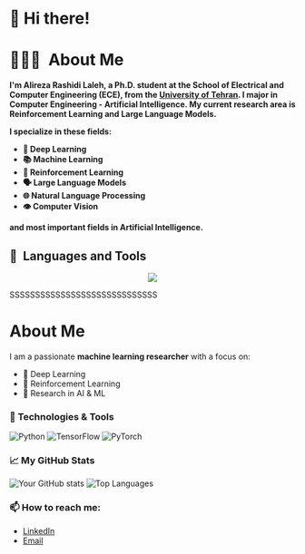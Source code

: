 # 👋 Hi there!

# 👨🏻‍💻 &nbsp;About Me
**I'm Alireza Rashidi Laleh, a Ph.D. student at the School of Electrical and Computer Engineering (ECE), from the [University of Tehran](https://ut.ac.ir/en). I major in Computer Engineering - Artificial Intelligence. My current research area is Reinforcement Learning and Large Language Models.**

**I specialize in these fields:**
- **🧠 Deep Learning**
- **📚 Machine Learning**
- **🤖 Reinforcement Learning**
- **🗣️ Large Language Models**
- **🌐 Natural Language Processing**
- **👁️ Computer Vision**

**and most important fields in Artificial Intelligence.**

## 🚀 &nbsp;Languages and Tools
<!--[![My Skills](https://skillicons.dev/icons?i=py,r,matlab,cpp,c,tensorflow,pytorch,vscode,visualstudio,latex,git,linux&perline=6)](https://skillicons.dev)-->
<p align="center">
  <a href="https://skillicons.dev">
    <img src="https://skillicons.dev/icons?i=py,r,matlab,cpp,c,tensorflow,pytorch,vscode,visualstudio,latex,git,linux&perline=6" />
  </a>
</p>





SSSSSSSSSSSSSSSSSSSSSSSSSSSSS

# About Me



I am a passionate **machine learning researcher** with a focus on:
- 🧠 Deep Learning
- 🤖 Reinforcement Learning
- 🔬 Research in AI & ML

### 🔧 Technologies & Tools
![Python](https://img.shields.io/badge/-Python-3776AB?logo=python&logoColor=white&style=for-the-badge)
![TensorFlow](https://img.shields.io/badge/-TensorFlow-FF6F00?logo=tensorflow&logoColor=white&style=for-the-badge)
![PyTorch](https://img.shields.io/badge/-PyTorch-EE4C2C?logo=pytorch&logoColor=white&style=for-the-badge)

### 📈 My GitHub Stats
![Your GitHub stats](https://github-readme-stats.vercel.app/api?username=rsd16&show_icons=true&theme=radical)
![Top Languages](https://github-readme-stats.vercel.app/api/top-langs/?username=rsd16&layout=compact&theme=radical)

### 📫 How to reach me:
- [LinkedIn](https://www.linkedin.com/in/alireza-rashidi-laleh)
- [Email](mailto:rashidireza1666@gmail.com)

<!--
**rsd16/rsd16** is a ✨ _special_ ✨ repository because its `README.md` (this file) appears on your GitHub profile.

Here are some ideas to get you started:

- 🔭 I’m currently working on ...
- 🌱 I’m currently learning ...
- 👯 I’m looking to collaborate on ...
- 🤔 I’m looking for help with ...
- 💬 Ask me about ...
- 📫 How to reach me: ...
- 😄 Pronouns: ...
- ⚡ Fun fact: ...
-->
